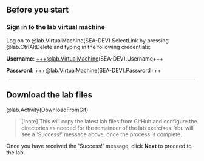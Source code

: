 ## Before you start

### Sign in to the lab virtual machine

Log on to @lab.VirtualMachine(SEA-DEV).SelectLink by pressing @lab.CtrlAltDelete and typing in the following credentials:
    
**Username**: +++@lab.VirtualMachine(SEA-DEV).Username+++
    
**Password**: +++@lab.VirtualMachine(SEA-DEV).Password+++

---

## Download the lab files

@lab.Activity(DownloadFromGit)

>[!note] This will copy the latest lab files from GitHub and configure the directories as needed for the remainder of the lab exercises. You will see a 'Success!' message above, once the process is complete.

Once you have received the 'Success!' message, click **Next** to proceed to the lab.
